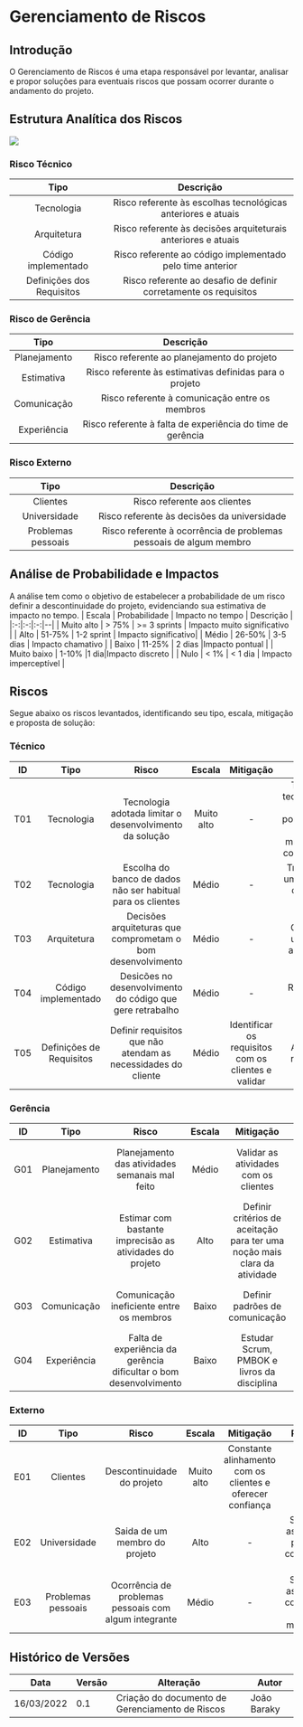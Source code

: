 # Gerenciamento de Riscos
## Introdução
O Gerenciamento de Riscos é uma etapa responsável por levantar, analisar e propor soluções para eventuais riscos que possam ocorrer durante o andamento do projeto.
## Estrutura Analítica dos Riscos

![](https://i.imgur.com/OYncwJJ.jpg)

### Risco Técnico
| Tipo| Descrição |
|:-:|:-:|
| Tecnologia | Risco referente às escolhas tecnológicas anteriores e atuais |
| Arquitetura | Risco referente às decisões arquiteturais anteriores e atuais |
| Código implementado| Risco referente ao código implementado pelo time anterior |
| Definições dos Requisitos| Risco referente ao desafio de definir corretamente os requisitos |
### Risco de Gerência
| Tipo| Descrição |
|:-:|:-:|
| Planejamento | Risco referente ao planejamento do projeto |
| Estimativa | Risco referente às estimativas definidas para o projeto|
| Comunicação | Risco referente à comunicação entre os membros|
| Experiência| Risco referente à falta de experiência do time de gerência|
### Risco Externo  
| Tipo| Descrição |
|:-:|:-:|
| Clientes| Risco referente aos clientes|
| Universidade | Risco referente às decisões da universidade|
| Problemas pessoais| Risco referente à ocorrência de problemas pessoais de algum membro|

## Análise de Probabilidade e Impactos
A análise tem como o objetivo de estabelecer a probabilidade de um risco definir a descontinuidade do projeto, evidenciando sua estimativa de impacto no tempo.
| Escala | Probabilidade | Impacto no tempo | Descrição |
|:-:|:-:|:-:|--|
| Muito alto | > 75% | >= 3 sprints | Impacto muito significativo |
| Alto | 51-75% | 1-2 sprint | Impacto significativo|
| Médio | 26-50% | 3-5 dias | Impacto chamativo |
| Baixo | 11-25% | 2 dias |Impacto pontual |
| Muito baixo | 1-10% |1 dia|Impacto discreto |
| Nulo | < 1% | < 1 dia | Impacto imperceptível |

## Riscos
Segue abaixo os riscos levantados, identificando seu tipo, escala, mitigação e proposta de solução:
### Técnico
| ID | Tipo | Risco  | Escala | Mitigação| Solução |
|:-:|:-:|:-:|:-:|:-:|:-:
| T01 | Tecnologia | Tecnologia adotada limitar o desenvolvimento da solução | Muito alto  | - | Trocar de tecnologia ou resolver pontualmente de uma maneira não convencional |
| T02 | Tecnologia | Escolha do banco de dados não ser habitual para os clientes | Médio  | - | Trocar para um banco de dados de conforto |
| T03 | Arquitetura | Decisões arquiteturas que comprometam o bom desenvolvimento | Médio | - | Organizar uma nova arquitetura |
| T04 | Código implementado | Desicões no desenvolvimento do código que gere retrabalho | Médio | - | Refatorar o código |
| T05 | Definições de Requisitos | Definir requisitos que não atendam as necessidades do cliente | Médio | Identificar os requisitos com os clientes e validar | Alterar os requisitos |

### Gerência
| ID | Tipo | Risco  | Escala | Mitigação| Resolução |
|:-:|:-:|:-:|:-:|:-:|:-:
| G01 | Planejamento | Planejamento das atividades semanais mal feito | Médio  | Validar as atividades com os clientes | Ajustar o escopo da atividade e o planejamento de tempo |
| G02 | Estimativa| Estimar com bastante imprecisão as atividades do projeto | Alto | Definir critérios de aceitação para ter uma noção mais clara da atividade | Reajustar o planejamento de tempo |
| G03 | Comunicação | Comunicação ineficiente entre os membros  | Baixo  | Definir padrões de comunicação | Estimular boas práticas de comunicação |
| G04 | Experiência | Falta de experiência da gerência dificultar o bom desenvolvimento | Baixo | Estudar Scrum, PMBOK e livros da disciplina | Ajustar para as boas práticas de gerência |

### Externo
| ID | Tipo | Risco  | Escala | Mitigação| Resolução |
|:-:|:-:|:-:|:-:|:-:|:-:
| E01 | Clientes | Descontinuidade do projeto | Muito alto | Constante alinhamento com os clientes e oferecer confiança | - |
| E02 | Universidade | Saida de um membro do projeto | Alto | - | Seguir com as atividades planejadas considerando a perda |
| E03 | Problemas pessoais | Ocorrência de problemas pessoais com algum integrante  | Médio | - | Seguir com as atividades considerando a perda momentânea |

## Histórico de Versões
|Data|Versão|Alteração|Autor|
|----|------|---------|-----|
| 16/03/2022 | 0.1 |Criação do documento de Gerenciamento de Riscos| João Baraky |
